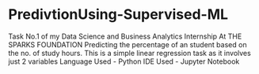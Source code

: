 # PredivtionUsing-Supervised-ML
Task No.1 of my Data Science and Business Analytics Internship At THE SPARKS FOUNDATION  Predicting the percentage of an student based on the no. of study hours.  This is a simple linear regression task as it involves just 2 variables  Language Used - Python  IDE Used - Jupyter Notebook
